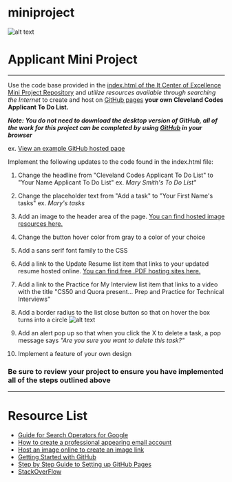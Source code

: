 # miniproject
![alt text](https://i.imgur.com/VKAsb78.png "logo.")
# Applicant Mini Project
---
Use the code base provided in the [index.html of the It Center of Excellence Mini Project Repository](https://github.com/itcenterofexcellence/miniproject/blob/master/index.html) and *utilize resources available through searching the Internet* to create and host on [GitHub pages](https://pages.github.com/) **your own Cleveland Codes Applicant To Do List.**

**_Note: You do not need to download the desktop version of GitHub, all of the work for this project can be completed by using [GitHub](https://guides.github.com/activities/hello-world/) in your browser_**

ex. [View an example GitHub hosted page](https://itcenterofexcellence.github.io/miniproject/)

Implement the following updates to the code found in the index.html file:

1. Change the headline from "Cleveland Codes Applicant To Do List" to "Your Name Applicant To Do List" ex. *Mary Smith's To Do List"*

2. Change the placeholder text from "Add a task" to "Your First Name's tasks" ex. *Mary's tasks*

3. Add an image to the header area of the page. [You can find hosted image resources here.](https://github.com/ravisuhag/stockfree)

4. Change the button hover color from gray to a color of your choice

5. Add a sans serif font family to the CSS

6. Add a link to the Update Resume list item that links to your updated resume hosted online. [You can find free .PDF hosting sites here.](http://www.makeuseof.com/tag/7-best-tools-present-share-pdf-files-online/)

7. Add a link to the Practice for My Interview list item that links to a video with the title "CS50 and Quora present... Prep and Practice for Technical Interviews"

8. Add a border radius to the list close button so that on hover the box turns into a circle ![alt text](https://s7.postimg.org/c70shqhcb/box.png "box.")

9. Add an alert pop up so that when you click the X to delete a task, a pop message says *"Are you sure you want to delete this task?"*

10. Implement a feature of your own design

### Be sure to review your project to ensure you have implemented all of the steps outlined above
---
# Resource List
- [Guide for Search Operators for Google](https://moz.com/blog/mastering-google-search-operators-in-67-steps)
- [How to create a professional appearing email account](http://workplace.stackexchange.com/questions/11731/what-should-a-professional-email-address-look-like)
- [Host an image online to create an image link](https://imgbb.com/)
- [Getting Started with GitHub](https://guides.github.com/activities/hello-world/)
- [Step by Step Guide to Setting up GitHub Pages](https://guides.github.com/features/pages/)
- [StackOverFlow](https://stackoverflow.com/tour)
